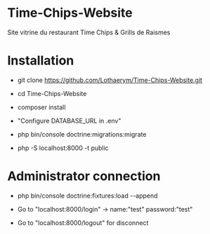 # Time-Chips-Website
Site vitrine du restaurant Time Chips &amp; Grills de Raismes

# Installation

- git clone https://github.com/Lothaerym/Time-Chips-Website.git

- cd Time-Chips-Website

- composer install

- "Configure DATABASE_URL in .env"

- php bin/console doctrine:migrations:migrate

- php -S localhost:8000 -t public

# Administrator connection

- php bin/console doctrine:fixtures:load --append

- Go to "localhost:8000/login" -> name:"test" password:"test"

- Go to "localhost:8000/logout" for disconnect
